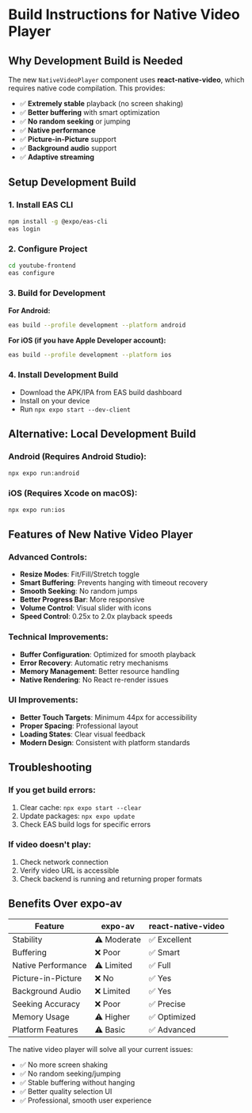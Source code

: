 # Build Instructions for Native Video Player

## Why Development Build is Needed

The new `NativeVideoPlayer` component uses **react-native-video**, which requires native code compilation. This provides:

- ✅ **Extremely stable** playback (no screen shaking)
- ✅ **Better buffering** with smart optimization  
- ✅ **No random seeking** or jumping
- ✅ **Native performance** 
- ✅ **Picture-in-Picture** support
- ✅ **Background audio** support
- ✅ **Adaptive streaming** 

## Setup Development Build

### 1. Install EAS CLI
```bash
npm install -g @expo/eas-cli
eas login
```

### 2. Configure Project
```bash
cd youtube-frontend
eas configure
```

### 3. Build for Development

**For Android:**
```bash
eas build --profile development --platform android
```

**For iOS (if you have Apple Developer account):**
```bash
eas build --profile development --platform ios
```

### 4. Install Development Build

- Download the APK/IPA from EAS build dashboard
- Install on your device
- Run `npx expo start --dev-client` 

## Alternative: Local Development Build

### Android (Requires Android Studio):
```bash
npx expo run:android
```

### iOS (Requires Xcode on macOS):
```bash
npx expo run:ios  
```

## Features of New Native Video Player

### Advanced Controls:
- **Resize Modes**: Fit/Fill/Stretch toggle
- **Smart Buffering**: Prevents hanging with timeout recovery
- **Smooth Seeking**: No random jumps
- **Better Progress Bar**: More responsive
- **Volume Control**: Visual slider with icons
- **Speed Control**: 0.25x to 2.0x playback speeds

### Technical Improvements:
- **Buffer Configuration**: Optimized for smooth playback
- **Error Recovery**: Automatic retry mechanisms  
- **Memory Management**: Better resource handling
- **Native Rendering**: No React re-render issues

### UI Improvements:
- **Better Touch Targets**: Minimum 44px for accessibility
- **Proper Spacing**: Professional layout
- **Loading States**: Clear visual feedback
- **Modern Design**: Consistent with platform standards

## Troubleshooting

### If you get build errors:
1. Clear cache: `npx expo start --clear`
2. Update packages: `npx expo update`
3. Check EAS build logs for specific errors

### If video doesn't play:
1. Check network connection
2. Verify video URL is accessible
3. Check backend is running and returning proper formats

## Benefits Over expo-av

| Feature | expo-av | react-native-video |
|---------|---------|-------------------|
| Stability | ⚠️ Moderate | ✅ Excellent |
| Buffering | ❌ Poor | ✅ Smart |
| Native Performance | ⚠️ Limited | ✅ Full |
| Picture-in-Picture | ❌ No | ✅ Yes |
| Background Audio | ❌ Limited | ✅ Yes |
| Seeking Accuracy | ❌ Poor | ✅ Precise |
| Memory Usage | ⚠️ Higher | ✅ Optimized |
| Platform Features | ⚠️ Basic | ✅ Advanced |

The native video player will solve all your current issues:
- ✅ No more screen shaking
- ✅ No random seeking/jumping  
- ✅ Stable buffering without hanging
- ✅ Better quality selection UI
- ✅ Professional, smooth user experience